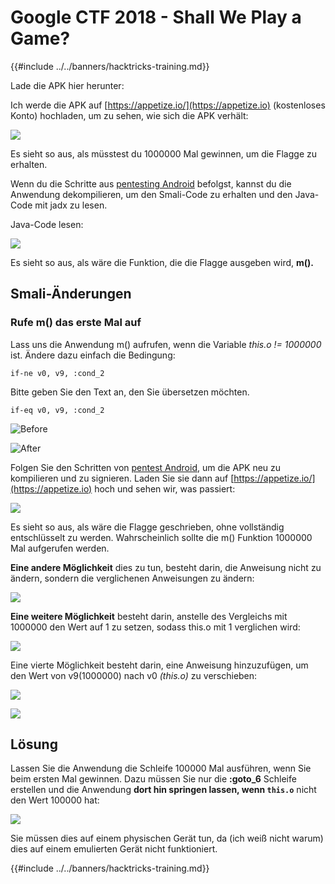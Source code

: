 # Google CTF 2018 - Shall We Play a Game?

{{#include ../../banners/hacktricks-training.md}}

Lade die APK hier herunter:

Ich werde die APK auf [https://appetize.io/](https://appetize.io) (kostenloses Konto) hochladen, um zu sehen, wie sich die APK verhält:

![](<../../images/image (421).png>)

Es sieht so aus, als müsstest du 1000000 Mal gewinnen, um die Flagge zu erhalten.

Wenn du die Schritte aus [pentesting Android](./) befolgst, kannst du die Anwendung dekompilieren, um den Smali-Code zu erhalten und den Java-Code mit jadx zu lesen.

Java-Code lesen:

![](<../../images/image (495).png>)

Es sieht so aus, als wäre die Funktion, die die Flagge ausgeben wird, **m().**

## **Smali-Änderungen**

### **Rufe m() das erste Mal auf**

Lass uns die Anwendung m() aufrufen, wenn die Variable _this.o != 1000000_ ist. Ändere dazu einfach die Bedingung:
```
if-ne v0, v9, :cond_2
```
Bitte geben Sie den Text an, den Sie übersetzen möchten.
```
if-eq v0, v9, :cond_2
```
![Before](<../../images/image (383).png>)

![After](<../../images/image (838).png>)

Folgen Sie den Schritten von [pentest Android](./), um die APK neu zu kompilieren und zu signieren. Laden Sie sie dann auf [https://appetize.io/](https://appetize.io) hoch und sehen wir, was passiert:

![](<../../images/image (128).png>)

Es sieht so aus, als wäre die Flagge geschrieben, ohne vollständig entschlüsselt zu werden. Wahrscheinlich sollte die m() Funktion 1000000 Mal aufgerufen werden.

**Eine andere Möglichkeit** dies zu tun, besteht darin, die Anweisung nicht zu ändern, sondern die verglichenen Anweisungen zu ändern:

![](<../../images/image (840).png>)

**Eine weitere Möglichkeit** besteht darin, anstelle des Vergleichs mit 1000000 den Wert auf 1 zu setzen, sodass this.o mit 1 verglichen wird:

![](<../../images/image (629).png>)

Eine vierte Möglichkeit besteht darin, eine Anweisung hinzuzufügen, um den Wert von v9(1000000) nach v0 _(this.o)_ zu verschieben:

![](<../../images/image (414).png>)

![](<../../images/image (424).png>)

## Lösung

Lassen Sie die Anwendung die Schleife 100000 Mal ausführen, wenn Sie beim ersten Mal gewinnen. Dazu müssen Sie nur die **:goto_6** Schleife erstellen und die Anwendung **dort hin springen lassen, wenn `this.o`** nicht den Wert 100000 hat:

![](<../../images/image (1090).png>)

Sie müssen dies auf einem physischen Gerät tun, da (ich weiß nicht warum) dies auf einem emulierten Gerät nicht funktioniert.

{{#include ../../banners/hacktricks-training.md}}
